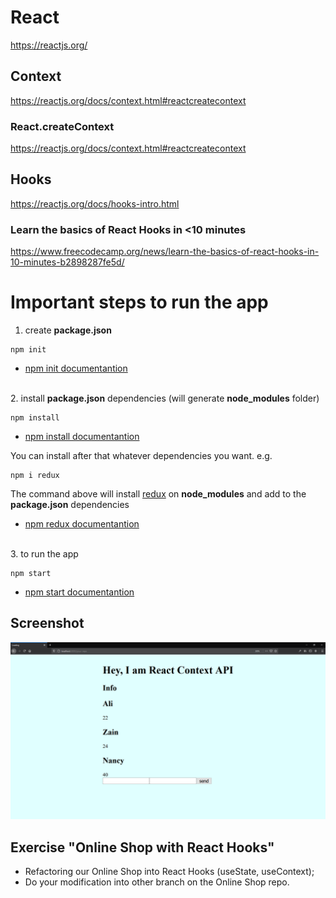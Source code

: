 # React

https://reactjs.org/

## Context

https://reactjs.org/docs/context.html#reactcreatecontext

### React.createContext

https://reactjs.org/docs/context.html#reactcreatecontext

## Hooks

https://reactjs.org/docs/hooks-intro.html

### Learn the basics of React Hooks in <10 minutes

https://www.freecodecamp.org/news/learn-the-basics-of-react-hooks-in-10-minutes-b2898287fe5d/

# Important steps to run the app

1. create **package.json**

```
npm init
```

- [npm init documentantion](https://docs.npmjs.com/cli/init)

\
2. install **package.json** dependencies (will generate **node_modules** folder)

```
npm install
```

- [npm install documentantion](https://docs.npmjs.com/cli/install)

You can install after that whatever dependencies you want. e.g.

```
npm i redux
```
The command above will install [redux](https://redux.js.org/) on **node_modules** and add to the **package.json** dependencies  

- [npm redux documentantion](https://www.npmjs.com/package/redux)

\
3. to run the app

```
npm start
```
- [npm start documentantion](https://docs.npmjs.com/cli/start.html)

## Screenshot

![screenshot](./screenshot.png)

## Exercise "Online Shop with React Hooks"

- Refactoring our Online Shop into React Hooks (useState, useContext);
- Do your modification into other branch on the Online Shop repo.